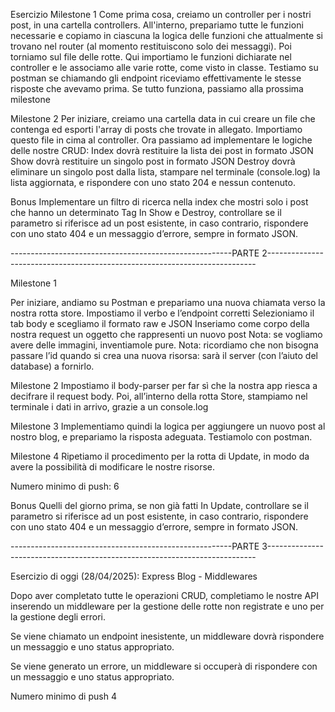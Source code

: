 Esercizio
Milestone 1
Come prima cosa, creiamo un controller per i nostri post, in una cartella controllers.
All'interno, prepariamo tutte le funzioni necessarie e copiamo in ciascuna la logica delle funzioni che attualmente si trovano nel router (al momento restituiscono solo dei messaggi).
Poi torniamo sul file delle rotte. Qui importiamo le funzioni dichiarate nel controller e le associamo alle varie rotte, come visto in classe.
Testiamo su postman se chiamando gli endpoint riceviamo effettivamente le stesse risposte che avevamo prima.
Se tutto funziona, passiamo alla prossima milestone

Milestone 2
Per iniziare, creiamo una cartella data in cui creare un file che contenga ed esporti l'array di posts che trovate in allegato. 
Importiamo questo file in cima al controller.
Ora passiamo ad implementare le logiche delle nostre CRUD:
Index dovrà restituire la lista dei post in formato JSON
Show dovrà restituire un singolo post in formato JSON
Destroy dovrà eliminare un singolo post dalla lista, stampare nel terminale (console.log) la lista aggiornata, e rispondere con uno stato 204 e nessun contenuto.

Bonus
Implementare un filtro di ricerca nella index che mostri solo i post che hanno un determinato Tag
In Show e Destroy, controllare se il parametro si riferisce ad un post esistente, in caso contrario, rispondere con uno stato 404 e un messaggio d’errore, sempre in formato JSON.


-------------------------------------------------------PARTE 2---------------------------------------------------------------------------


Milestone 1

Per iniziare, andiamo su Postman e prepariamo una nuova chiamata verso la nostra rotta store.
Impostiamo il verbo e l’endpoint corretti
Selezioniamo il tab body e scegliamo il formato raw e JSON
Inseriamo come corpo della nostra request un oggetto che rappresenti un nuovo post
Nota: se vogliamo avere delle immagini, inventiamole pure.
Nota: ricordiamo che non bisogna passare l’id quando si crea una nuova risorsa: sarà il server (con l’aiuto del database) a fornirlo.

Milestone 2
Impostiamo il body-parser per far sì che la nostra app riesca a decifrare il request body.
Poi, all’interno della rotta Store, stampiamo nel terminale i dati in arrivo, grazie a un console.log

Milestone 3
Implementiamo quindi la logica per aggiungere un nuovo post al nostro blog, e prepariamo la risposta adeguata.
Testiamolo con postman.

Milestone 4
Ripetiamo il procedimento per la rotta di Update, in modo da avere la possibilità di modificare le nostre risorse.

Numero minimo di push: 6

Bonus
Quelli del giorno prima, se non già fatti
In Update, controllare se il parametro si riferisce ad un post esistente, in caso contrario, rispondere con uno stato 404 e un messaggio d’errore, sempre in formato JSON.

-------------------------------------------------------PARTE 3---------------------------------------------------------------------------

Esercizio di oggi (28/04/2025): Express Blog - Middlewares

Dopo aver completato tutte le operazioni CRUD, completiamo le nostre API inserendo un middleware per la gestione delle rotte non registrate e uno per la gestione degli errori.

Se viene chiamato un endpoint inesistente, un middleware dovrà rispondere un messaggio e uno status appropriato.

Se viene generato un errore, un middleware si occuperà di rispondere con un messaggio e uno status appropriato.

Numero minimo di push 4


